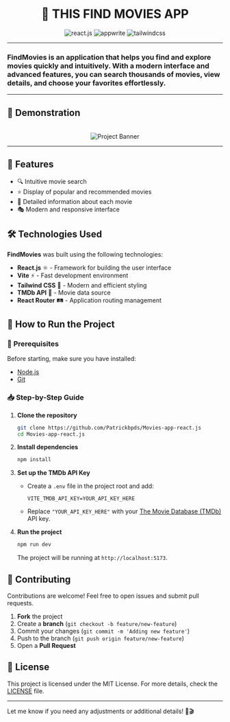 <div align="center">

 # 🚀 THIS FIND MOVIES APP
<div>
    <img src="https://img.shields.io/badge/-React_JS-black?style=for-the-badge&logoColor=white&logo=react&color=61DAFB" alt="react.js" />
    <img src="https://img.shields.io/badge/-Appwrite-black?style=for-the-badge&logoColor=white&logo=appwrite&color=FD366E" alt="appwrite" />
    <img src="https://img.shields.io/badge/-Tailwind_CSS-black?style=for-the-badge&logoColor=white&logo=tailwindcss&color=06B6D4" alt="tailwindcss" />
  </div>

<hr>

</div>
  <div> 
  
  ### <B>FindMovies</B> is an application that helps you find and explore movies quickly and intuitively. With a modern interface and advanced features, you can search thousands of movies, view details, and choose your favorites effortlessly.</div>
 <hr>



 ## 📸 Demonstration

 <div align="center">
  <br />
      <img src="https://i.ibb.co/xKwQh0s3/Captura-de-tela-2025-02-22-110340.png" alt="Project Banner"/>
  <br />
 <hr>
</div>

## 📌 **Features**

- 🔍 Intuitive movie search
- ⭐ Display of popular and recommended movies
- 📄 Detailed information about each movie
- 🎭 Modern and responsive interface

## 🛠️ **Technologies Used**

**FindMovies** was built using the following technologies:

- **React.js** ⚛️ - Framework for building the user interface
- **Vite** ⚡ - Fast development environment
- **Tailwind CSS** 🎨 - Modern and efficient styling
- **TMDb API** 🎥 - Movie data source
- **React Router** 🛤️ - Application routing management

## 🚀 **How to Run the Project**

### 📌 **Prerequisites**

Before starting, make sure you have installed:

- [Node.js](https://nodejs.org/)
- [Git](https://git-scm.com/)

### 📥 **Step-by-Step Guide**

1. **Clone the repository**

   ```sh
   git clone https://github.com/Patrickbpds/Movies-app-react.js
   cd Movies-app-react.js
   ```

2. **Install dependencies**

   ```sh
   npm install
   ```

3. **Set up the TMDb API Key**

   - Create a `.env` file in the project root and add:
     ```env
     VITE_TMDB_API_KEY=YOUR_API_KEY_HERE
     ```
   - Replace `"YOUR_API_KEY_HERE"` with your [The Movie Database (TMDb)](https://www.themoviedb.org/) API key.

4. **Run the project**
   ```sh
   npm run dev
   ```
   The project will be running at `http://localhost:5173`.

## 🤝 **Contributing**

Contributions are welcome! Feel free to open issues and submit pull requests.

1. **Fork** the project
2. Create a **branch** (`git checkout -b feature/new-feature`)
3. Commit your changes (`git commit -m 'Adding new feature'`)
4. Push to the branch (`git push origin feature/new-feature`)
5. Open a **Pull Request**

## 📜 **License**

This project is licensed under the MIT License. For more details, check the [LICENSE](LICENSE) file.

---

Let me know if you need any adjustments or additional details! 🚀🎬